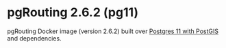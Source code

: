 # pgRouting 2.6.2 (pg11)

pgRouting Docker image (version 2.6.2) built over [Postgres 11 with PostGIS](../../postgres/pg11) and dependencies.
